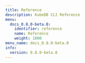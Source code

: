 ```yaml
---
title: Reference
description: KubeDB CLI Reference
menu:
  docs_0.8.0-beta.0:
    identifier: reference
    name: Reference
    weight: 1000
menu_name: docs_0.8.0-beta.0
info:
  version: 0.8.0-beta.0
---
```


